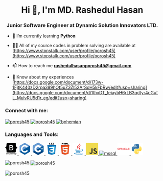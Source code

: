 <h1 align="center">Hi 👋, I'm MD. Rashedul Hasan</h1>
<h3 align="center">Junior Software Engineer at Dynamic Solution Innovators LTD.</h3>

- 🌱 I’m currently learning **Python**

- 👨‍💻 All of my source codes in problem solving are available at [https://www.stopstalk.com/user/profile/porosh45](https://www.stopstalk.com/user/profile/porosh45)

- 📫 How to reach me **rashedulhasanporosh45@gmail.com**

- 📄 Know about my experiences [https://docs.google.com/document/d/173w-1FjtK440zD2rpa389hOt5uZ3Zl52ArSoH5kFbRw/edit?usp=sharing](https://docs.google.com/document/d/1thxDT_feiaybH6rLB3qdtyr4cGufL_MulvRU5d1r_eg/edit?usp=sharing)

<h3 align="left">Connect with me:</h3>
<p align="left">
<a href="https://fb.com/porosh45" target="blank"><img align="center" src="https://raw.githubusercontent.com/rahuldkjain/github-profile-readme-generator/neutral-icons/src/images/icons/Social/facebook.svg" alt="porosh45" height="30" width="40" /></a>
<a href="https://www.codechef.com/users/porosh45" target="blank"><img align="center" src="https://cdn.jsdelivr.net/npm/simple-icons@3.1.0/icons/codechef.svg" alt="porosh45" height="30" width="40" /></a>
<a href="https://codeforces.com/profile/bohemian" target="blank"><img align="center" src="https://cdn.jsdelivr.net/npm/simple-icons@3.0.1/icons/codeforces.svg" alt="bohemian" height="30" width="40" /></a>
</p>

<h3 align="left">Languages and Tools:</h3>
<p align="left"> <a href="https://getbootstrap.com" target="_blank"> <img src="https://raw.githubusercontent.com/devicons/devicon/master/icons/bootstrap/bootstrap-plain-wordmark.svg" alt="bootstrap" width="40" height="40"/> </a> <a href="https://www.cprogramming.com/" target="_blank"> <img src="https://raw.githubusercontent.com/devicons/devicon/master/icons/c/c-original.svg" alt="c" width="40" height="40"/> </a> <a href="https://www.w3schools.com/cpp/" target="_blank"> <img src="https://raw.githubusercontent.com/devicons/devicon/master/icons/cplusplus/cplusplus-original.svg" alt="cplusplus" width="40" height="40"/> </a> <a href="https://www.w3schools.com/css/" target="_blank"> <img src="https://raw.githubusercontent.com/devicons/devicon/master/icons/css3/css3-original-wordmark.svg" alt="css3" width="40" height="40"/> </a> <a href="https://www.w3.org/html/" target="_blank"> <img src="https://raw.githubusercontent.com/devicons/devicon/master/icons/html5/html5-original-wordmark.svg" alt="html5" width="40" height="40"/> </a> <a href="https://www.java.com" target="_blank"> <img src="https://raw.githubusercontent.com/devicons/devicon/master/icons/java/java-original.svg" alt="java" width="40" height="40"/> </a> <a href="https://developer.mozilla.org/en-US/docs/Web/JavaScript" target="_blank"> <img src="https://raw.githubusercontent.com/devicons/devicon/master/icons/javascript/javascript-original.svg" alt="javascript" width="40" height="40"/> </a> <a href="https://www.microsoft.com/en-us/sql-server" target="_blank"> <img src="https://cdn.worldvectorlogo.com/logos/microsoft-sql-server.svg" alt="mssql" width="40" height="40"/> </a> <a href="https://www.oracle.com/" target="_blank"> <img src="https://raw.githubusercontent.com/devicons/devicon/master/icons/oracle/oracle-original.svg" alt="oracle" width="40" height="40"/> </a> <a href="https://www.python.org" target="_blank"> <img src="https://raw.githubusercontent.com/devicons/devicon/master/icons/python/python-original.svg" alt="python" width="40" height="40"/> </a> </p>

<p><img align="left" src="https://github-readme-stats.vercel.app/api/top-langs?username=porosh45&show_icons=true&locale=en&layout=compact" alt="porosh45" /></p>

<p>&nbsp;<img align="center" src="https://github-readme-stats.vercel.app/api?username=porosh45&show_icons=true&locale=en" alt="porosh45" /></p>

<p><img align="center" src="https://github-readme-streak-stats.herokuapp.com/?user=porosh45&" alt="porosh45" /></p>
